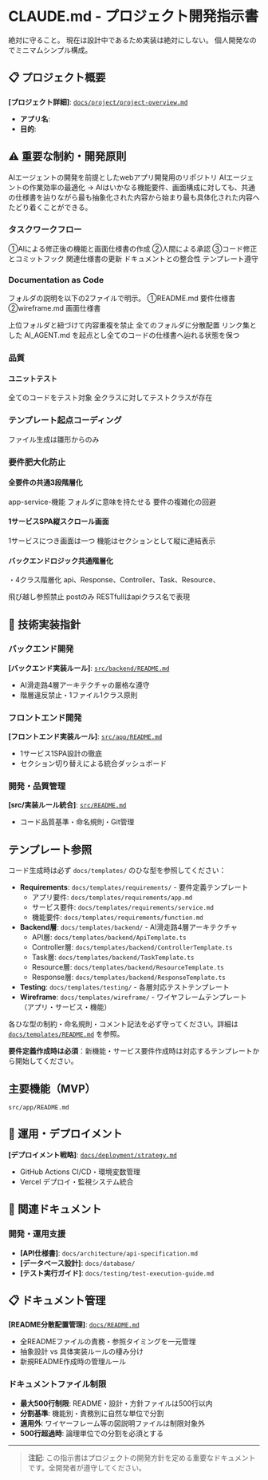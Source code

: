 # CLAUDE.md - プロジェクト開発指示書

絶対に守ること。
現在は設計中であるため実装は絶対にしない。
個人開発なのでミニマムシンプル構成。

## 📋 プロジェクト概要

**[プロジェクト詳細]**: [`docs/project/project-overview.md`](./docs/project/project-overview.md)
- **アプリ名**: 
- **目的**: 

## ⚠️ 重要な制約・開発原則
AIエージェントの開発を前提としたwebアプリ開発用のリポジトリ
AIエージェントの作業効率の最適化
→ AIはいかなる機能要件、画面構成に対しても、共通の仕様書を辿りながら最も抽象化された内容から始まり最も具体化された内容へたどり着くことができる。

### タスクワークフロー
①AIによる修正後の機能と画面仕様書の作成
②人間による承認
③コード修正とコミットフック
関連仕様書の更新
ドキュメントとの整合性
テンプレート遵守

### Documentation as Code
フォルダの説明を以下の2ファイルで明示。
①README.md 要件仕様書
②wireframe.md 画面仕様書

上位フォルダと紐づけて内容重複を禁止
全てのフォルダに分散配置
リンク集とした AI_AGENT.md を起点とし全てのコードの仕様書へ辿れる状態を保つ
### 品質
#### ユニットテスト
全てのコードをテスト対象
全クラスに対してテストクラスが存在
### テンプレート起点コーディング
ファイル生成は雛形からのみ

### 要件肥大化防止
#### 全要件の共通3段階層化
app-service-機能
フォルダに意味を持たせる
要件の複雑化の回避
#### 1サービスSPA縦スクロール画面
1サービスにつき画面は一つ
機能はセクションとして縦に連結表示

#### バックエンドロジック共通階層化
・4クラス階層化
api、Response、Controller、Task、Resource、

飛び越し参照禁止
postのみ
RESTfullはapiクラス名で表現

## 🔧 技術実装指針

### バックエンド開発
**[バックエンド実装ルール]**: [`src/backend/README.md`](./src/backend/README.md)
- AI滑走路4層アーキテクチャの厳格な遵守
- 階層違反禁止・1ファイル1クラス原則

### フロントエンド開発
**[フロントエンド実装ルール]**: [`src/app/README.md`](./src/app/README.md)
- 1サービス1SPA設計の徹底
- セクション切り替えによる統合ダッシュボード

### 開発・品質管理
**[src/実装ルール統合]**: [`src/README.md`](./src/README.md)
- コード品質基準・命名規則・Git管理
## テンプレート参照

コード生成時は必ず `docs/templates/` のひな型を参照してください：

- **Requirements**: `docs/templates/requirements/` - 要件定義テンプレート
  - アプリ要件: `docs/templates/requirements/app.md`
  - サービス要件: `docs/templates/requirements/service.md` 
  - 機能要件: `docs/templates/requirements/function.md`
- **Backend層**: `docs/templates/backend/` - AI滑走路4層アーキテクチャ
  - API層: `docs/templates/backend/ApiTemplate.ts`
  - Controller層: `docs/templates/backend/ControllerTemplate.ts`
  - Task層: `docs/templates/backend/TaskTemplate.ts`
  - Resource層: `docs/templates/backend/ResourceTemplate.ts`
  - Response層: `docs/templates/backend/ResponseTemplate.ts`
- **Testing**: `docs/templates/testing/` - 各層対応テストテンプレート
- **Wireframe**: `docs/templates/wireframe/` - ワイヤフレームテンプレート（アプリ・サービス・機能）

各ひな型の制約・命名規則・コメント記法を必ず守ってください。詳細は [`docs/templates/README.md`](./docs/templates/README.md) を参照。

**要件定義作成時は必須**：新機能・サービス要件作成時は対応するテンプレートから開始してください。

## 主要機能（MVP）
`src/app/README.md`

## 🚀 運用・デプロイメント

**[デプロイメント戦略]**: [`docs/deployment/strategy.md`](./docs/deployment/strategy.md)
- GitHub Actions CI/CD・環境変数管理
- Vercel デプロイ・監視システム統合

## 🔗 関連ドキュメント
### 開発・運用支援
- **[API仕様書]**: `docs/architecture/api-specification.md`
- **[データベース設計]**: `docs/database/`
- **[テスト実行ガイド]**: `docs/testing/test-execution-guide.md`

## 📋 ドキュメント管理

**[README分散配置管理]**: [`docs/README.md`](./docs/README.md)
- 全READMEファイルの責務・参照タイミングを一元管理
- 抽象設計 vs 具体実装ルールの棲み分け
- 新規README作成時の管理ルール

### ドキュメントファイル制限
- **最大500行制限**: README・設計・方針ファイルは500行以内
- **分割基準**: 機能別・責務別に自然な単位で分割
- **適用外**: ワイヤーフレーム等の図説明ファイルは制限対象外
- **500行超過時**: 論理単位での分割を必須とする

---


> **注記**: この指示書はプロジェクトの開発方針を定める重要なドキュメントです。全開発者が遵守してください。
